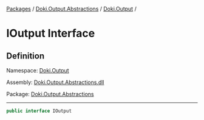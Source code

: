 [Packages](../../README.md) / [Doki.Output.Abstractions](../README.md) / [Doki.Output](README.md) / 

# IOutput Interface

## Definition

Namespace: [Doki.Output](README.md)

Assembly: [Doki.Output.Abstractions.dll](../README.md)

Package: [Doki.Output.Abstractions](https://www.nuget.org/packages/Doki.Output.Abstractions)

---

```csharp
public interface IOutput
```

